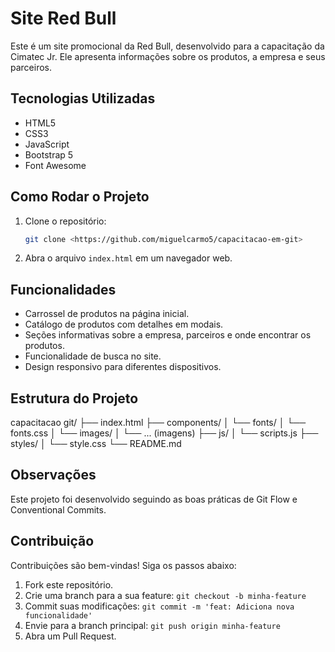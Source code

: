# Site Red Bull

Este é um site promocional da Red Bull, desenvolvido para a capacitação da Cimatec Jr. Ele apresenta informações sobre os produtos, a empresa e seus parceiros.

## Tecnologias Utilizadas

* HTML5
* CSS3
* JavaScript
* Bootstrap 5
* Font Awesome

## Como Rodar o Projeto

1.  Clone o repositório:

    ```bash
    git clone <https://github.com/miguelcarmo5/capacitacao-em-git>
    ```

2.  Abra o arquivo `index.html` em um navegador web.

## Funcionalidades

* Carrossel de produtos na página inicial.
* Catálogo de produtos com detalhes em modais.
* Seções informativas sobre a empresa, parceiros e onde encontrar os produtos.
* Funcionalidade de busca no site.
* Design responsivo para diferentes dispositivos.

## Estrutura do Projeto
capacitacao git/
├── index.html
├── components/
│   └── fonts/
│       └── fonts.css
│   └── images/
│       └── ... (imagens)
├── js/
│   └── scripts.js
├── styles/
│   └── style.css
└── README.md
## Observações

Este projeto foi desenvolvido seguindo as boas práticas de Git Flow e Conventional Commits.

## Contribuição

Contribuições são bem-vindas! Siga os passos abaixo:

1.  Fork este repositório.
2.  Crie uma branch para a sua feature: `git checkout -b minha-feature`
3.  Commit suas modificações: `git commit -m 'feat: Adiciona nova funcionalidade'`
4.  Envie para a branch principal: `git push origin minha-feature`
5.  Abra um Pull Request.